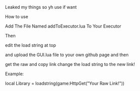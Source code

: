 Leaked my things so yh use if want


How to use

Add The File Named addToExecutor.lua To Your Executor

Then

edit the load string at top

and upload the GUI.lua file to your own github page and then

get the raw and copy link change the load string to the new link!

Example:

local Library = loadstring(game:HttpGet("Your Raw Link!"))

